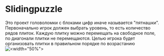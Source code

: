 # Slidingpuzzle

Это проект головоломки с блоками цифр иначе называется "пятнашки". 
Первоначально игрок должен выбрать уровень, то есть количество рядов плиток. Каждую плитку можно перемещать на свободное поле, по диагонали плитки не перемещаются. Целью игрока будет организовать плитки в правильном порядке по возрастанию
![<width="50%">](https://s4.gifyu.com/images/ppppzle66459dfc9551e453.gif)
